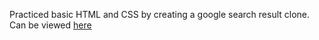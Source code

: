 Practiced basic HTML and CSS by creating a google search result clone. Can be viewed [here](https://mvangin.github.io/google-search-results/)
